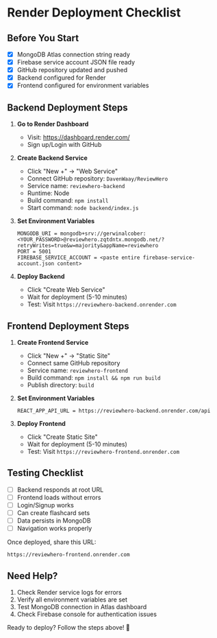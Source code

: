 # Render Deployment Checklist

## Before You Start
- [x] MongoDB Atlas connection string ready
- [x] Firebase service account JSON file ready
- [x] GitHub repository updated and pushed
- [x] Backend configured for Render
- [x] Frontend configured for environment variables

## Backend Deployment Steps

1. **Go to Render Dashboard**
   - Visit: https://dashboard.render.com/
   - Sign up/Login with GitHub

2. **Create Backend Service**
   - Click "New +" → "Web Service"
   - Connect GitHub repository: `DavenWaay/ReviewHero`
   - Service name: `reviewhero-backend`
   - Runtime: Node
   - Build command: `npm install`
   - Start command: `node backend/index.js`

3. **Set Environment Variables**
   ```
   MONGODB_URI = mongodb+srv://gerwinalcober:<YOUR_PASSWORD>@reviewhero.zqtdntx.mongodb.net/?retryWrites=true&w=majority&appName=reviewhero
   PORT = 5001
   FIREBASE_SERVICE_ACCOUNT = <paste entire firebase-service-account.json content>
   ```

4. **Deploy Backend**
   - Click "Create Web Service"
   - Wait for deployment (5-10 minutes)
   - Test: Visit `https://reviewhero-backend.onrender.com`

## Frontend Deployment Steps

1. **Create Frontend Service**
   - Click "New +" → "Static Site"
   - Connect same GitHub repository
   - Service name: `reviewhero-frontend`
   - Build command: `npm install && npm run build`
   - Publish directory: `build`

2. **Set Environment Variables**
   ```
   REACT_APP_API_URL = https://reviewhero-backend.onrender.com/api
   ```

3. **Deploy Frontend**
   - Click "Create Static Site"
   - Wait for deployment (5-10 minutes)
   - Test: Visit `https://reviewhero-frontend.onrender.com`

## Testing Checklist

- [ ] Backend responds at root URL
- [ ] Frontend loads without errors
- [ ] Login/Signup works
- [ ] Can create flashcard sets
- [ ] Data persists in MongoDB
- [ ] Navigation works properly

Once deployed, share this URL:
```
https://reviewhero-frontend.onrender.com
```

## Need Help?

1. Check Render service logs for errors
2. Verify all environment variables are set
3. Test MongoDB connection in Atlas dashboard
4. Check Firebase console for authentication issues

Ready to deploy? Follow the steps above! 🚀
